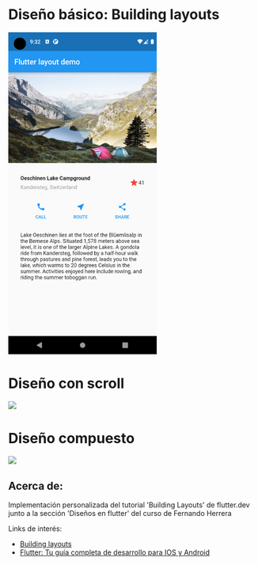 # Diseño básico: Building layouts

<img src="https://raw.githubusercontent.com/ZgroNet/disenos/main/screenshots/Screenshot_Final_App_Demo.png" width="300">

# Diseño con scroll

<img src="https://raw.githubusercontent.com/ZgroNet/disenos/main/screenshots/Screenshot_Final_Diseño_con_Scroll.png" width="300">

# Diseño compuesto

<img src="https://raw.githubusercontent.com/ZgroNet/disenos/main/screenshots/Screenshot_Final_Diseño_compuesto.png" width="300">

## Acerca de:

Implementación personalizada del tutorial 'Building Layouts' de flutter.dev 
junto a la sección 'Diseños en flutter' del curso de Fernando Herrera

Links de interés:

- [Building layouts](https://docs.flutter.dev/development/ui/layout/tutorial#step-0-create-the-app-base-code)
- [Flutter: Tu guía completa de desarrollo para IOS y Android](https://www.udemy.com/course/flutter-ios-android-fernando-herrera/)


